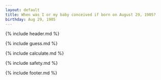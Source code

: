 ```yaml
---
layout: default
title: When was I or my baby conceived if born on August 29, 1905?
birthday: Aug 29, 1905
---
```


{% include header.md %}

{% include guess.md %}

{% include calculate.md %}

{% include safety.md %}

{% include footer.md %}



